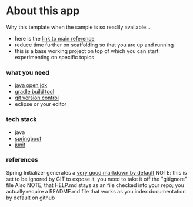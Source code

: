 # About this app
Why this template when the sample is so readily available... 
* here is the [link to main reference](https://spring.io/guides/gs/rest-service)
* reduce time further on scaffolding so that you are up and running
* this is a base working project on top of which you can start experimenting on specific topics


### what you need
* [java open jdk](https://adoptium.net/)
* [gradle build tool](https://gradle.org/)
* [git version control](https://git-scm.com/)
* eclipse or your editor

### tech stack
* java
* [springboot](https://start.spring.io/)
* [junit](https://junit.org/junit5/)


### references
Spring Initializer generates a [very good markdown by default](./HELP.md)
NOTE: this is set to be ignored by GIT
to expose it, you need to take it off the "gitignore" file
Also NOTE, that HELP.md stays as an file checked into your repo; you actually require a README.md file that works as you index documentation by default on github